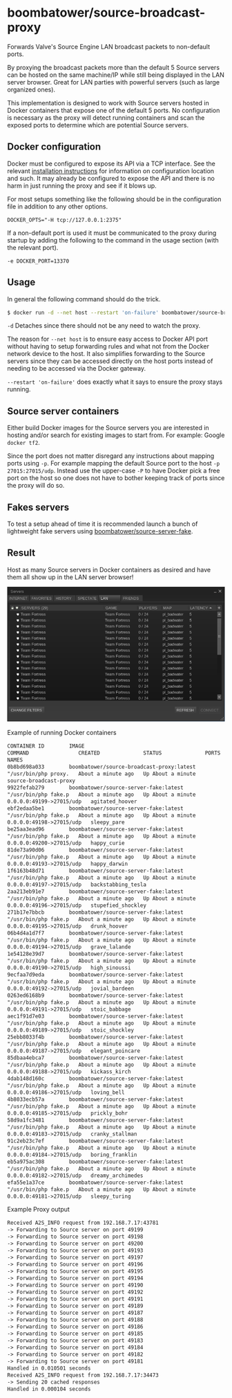 boombatower/source-broadcast-proxy
==================================
Forwards Valve's Source Engine LAN broadcast packets to non-default ports.

By proxying the broadcast packets more than the default 5 Source servers can be hosted on the same
machine/IP while still being displayed in the LAN server browser. Great for LAN parties with
powerful servers (such as large organized ones).

This implementation is designed to work with Source servers hosted in Docker containers that expose
one of the default 5 ports. No configuration is necessary as the proxy will detect running
containers and scan the exposed ports to determine which are potential Source servers.

Docker configuration
--------------------
Docker must be configured to expose its API via a TCP interface. See the relevant
[installation instructions](http://docs.docker.com/installation/) for information on configuration
location and such. It may already be configured to expose the API and there is no harm in just
running the proxy and see if it blows up.

For most setups something like the following should be in the configuration file in addition to
any other options.

    DOCKER_OPTS="-H tcp://127.0.0.1:2375"

If a non-default port is used it must be communicated to the proxy during startup by adding the
following to the command in the usage section (with the relevant port).

    -e DOCKER_PORT=13370

Usage
-----
In general the following command should do the trick.

``` sh
$ docker run -d --net host --restart 'on-failure' boombatower/source-broadcast-proxy
```

`-d` Detaches since there should not be any need to watch the proxy.

The reason for `--net host` is to ensure easy access to Docker API port without having to setup
forwarding rules and what not from the Docker network device to the host. It also simplifies
forwarding to the Source servers since they can be accessed directly on the host ports instead of
needing to be accessed via the Docker gateway.

`--restart 'on-failure'` does exactly what it says to ensure the proxy stays running.

Source server containers
------------------------
Either build Docker images for the Source servers you are interested in hosting and/or search for
existing images to start from. For example: Google `docker tf2`.

Since the port does not matter disregard any instructions about mapping ports using `-p`. For
example mapping the default Source port to the host `-p 27015:27015/udp`. Instead use the upper-case
`-P` to have Docker pick a free port on the host so one does not have to bother keeping track of
ports since the proxy will do so.

Fakes servers
-------------
To test a setup ahead of time it is recommended launch a bunch of lightweight fake servers using
[boombatower/source-server-fake](https://github.com/boombatower/source-server-fake).

Result
------
Host as many Source servers in Docker containers as desired and have them all show up in the LAN
server browser!

![Screenshot of Steam server browser LAN tab](screenshot.browser.png)

Example of running Docker containers

    CONTAINER ID        IMAGE                                       COMMAND                CREATED              STATUS              PORTS                      NAMES
    0b8bd698a033        boombatower/source-broadcast-proxy:latest   "/usr/bin/php proxy.   About a minute ago   Up About a minute                              source-broadcast-proxy
    9922fefab279        boombatower/source-server-fake:latest       "/usr/bin/php fake.p   About a minute ago   Up About a minute   0.0.0.0:49199->27015/udp   agitated_hoover
    ebf2edaa5be1        boombatower/source-server-fake:latest       "/usr/bin/php fake.p   About a minute ago   Up About a minute   0.0.0.0:49198->27015/udp   sleepy_pare
    be25aa3ead96        boombatower/source-server-fake:latest       "/usr/bin/php fake.p   About a minute ago   Up About a minute   0.0.0.0:49200->27015/udp   happy_curie
    81de73a90d06        boombatower/source-server-fake:latest       "/usr/bin/php fake.p   About a minute ago   Up About a minute   0.0.0.0:49193->27015/udp   happy_darwin
    1f6163b48d71        boombatower/source-server-fake:latest       "/usr/bin/php fake.p   About a minute ago   Up About a minute   0.0.0.0:49197->27015/udp   backstabbing_tesla
    2aa213eb91e7        boombatower/source-server-fake:latest       "/usr/bin/php fake.p   About a minute ago   Up About a minute   0.0.0.0:49196->27015/udp   stupefied_shockley
    271b17e7bbcb        boombatower/source-server-fake:latest       "/usr/bin/php fake.p   About a minute ago   Up About a minute   0.0.0.0:49195->27015/udp   drunk_hoover
    06b4d4a1d7f7        boombatower/source-server-fake:latest       "/usr/bin/php fake.p   About a minute ago   Up About a minute   0.0.0.0:49194->27015/udp   grave_lalande
    1e54128e39d7        boombatower/source-server-fake:latest       "/usr/bin/php fake.p   About a minute ago   Up About a minute   0.0.0.0:49190->27015/udp   high_sinoussi
    9ecfaa7d9eda        boombatower/source-server-fake:latest       "/usr/bin/php fake.p   About a minute ago   Up About a minute   0.0.0.0:49192->27015/udp   jovial_bardeen
    0263ed6168b9        boombatower/source-server-fake:latest       "/usr/bin/php fake.p   About a minute ago   Up About a minute   0.0.0.0:49191->27015/udp   stoic_babbage
    aec1f91d7e03        boombatower/source-server-fake:latest       "/usr/bin/php fake.p   About a minute ago   Up About a minute   0.0.0.0:49189->27015/udp   stoic_shockley
    25ebb8033f4b        boombatower/source-server-fake:latest       "/usr/bin/php fake.p   About a minute ago   Up About a minute   0.0.0.0:49187->27015/udp   elegant_poincare
    85dbaa4ebca7        boombatower/source-server-fake:latest       "/usr/bin/php fake.p   About a minute ago   Up About a minute   0.0.0.0:49188->27015/udp   kickass_kirch
    4dab148d160c        boombatower/source-server-fake:latest       "/usr/bin/php fake.p   About a minute ago   Up About a minute   0.0.0.0:49186->27015/udp   loving_bell
    4b8033ecb57a        boombatower/source-server-fake:latest       "/usr/bin/php fake.p   About a minute ago   Up About a minute   0.0.0.0:49185->27015/udp   prickly_bohr
    58d9a1fc3481        boombatower/source-server-fake:latest       "/usr/bin/php fake.p   About a minute ago   Up About a minute   0.0.0.0:49183->27015/udp   cranky_stallman
    91c2eb23c7ef        boombatower/source-server-fake:latest       "/usr/bin/php fake.p   About a minute ago   Up About a minute   0.0.0.0:49184->27015/udp   boring_franklin
    eb5a975ac308        boombatower/source-server-fake:latest       "/usr/bin/php fake.p   About a minute ago   Up About a minute   0.0.0.0:49182->27015/udp   dreamy_archimedes
    efa55e1a37ce        boombatower/source-server-fake:latest       "/usr/bin/php fake.p   About a minute ago   Up About a minute   0.0.0.0:49181->27015/udp   sleepy_turing

Example Proxy output

    Received A2S_INFO request from 192.168.7.17:43781
    -> Forwarding to Source server on port 49199
    -> Forwarding to Source server on port 49198
    -> Forwarding to Source server on port 49200
    -> Forwarding to Source server on port 49193
    -> Forwarding to Source server on port 49197
    -> Forwarding to Source server on port 49196
    -> Forwarding to Source server on port 49195
    -> Forwarding to Source server on port 49194
    -> Forwarding to Source server on port 49190
    -> Forwarding to Source server on port 49192
    -> Forwarding to Source server on port 49191
    -> Forwarding to Source server on port 49189
    -> Forwarding to Source server on port 49187
    -> Forwarding to Source server on port 49188
    -> Forwarding to Source server on port 49186
    -> Forwarding to Source server on port 49185
    -> Forwarding to Source server on port 49183
    -> Forwarding to Source server on port 49184
    -> Forwarding to Source server on port 49182
    -> Forwarding to Source server on port 49181
    Handled in 0.010501 seconds
    Received A2S_INFO request from 192.168.7.17:34473
    -> Sending 20 cached responses
    Handled in 0.000104 seconds
